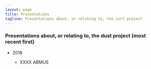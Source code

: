 ```yaml
---
layout: page
title: Presentations
tagline: Presentations about, or relating to, the surf project
---
```


### Presentations about, or relating to, the dust project (most recent first)

 - 2018

    - XXXX ABMUS
